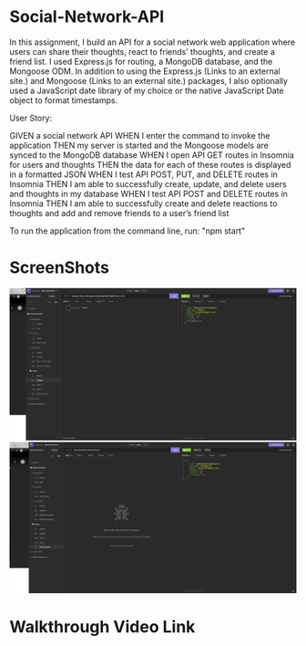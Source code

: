 # Social-Network-API

In this assignment, I build an API for a social network web application where users can share their thoughts, react to friends’ thoughts, and create a friend list. I used Express.js for routing, a MongoDB database, and the Mongoose ODM. In addition to using the Express.js (Links to an external site.) and Mongoose (Links to an external site.) packages, I also optionally used a JavaScript date library of my choice or the native JavaScript Date object to format timestamps.

User Story: 

GIVEN a social network API
WHEN I enter the command to invoke the application
THEN my server is started and the Mongoose models are synced to the MongoDB database
WHEN I open API GET routes in Insomnia for users and thoughts
THEN the data for each of these routes is displayed in a formatted JSON
WHEN I test API POST, PUT, and DELETE routes in Insomnia
THEN I am able to successfully create, update, and delete users and thoughts in my database
WHEN I test API POST and DELETE routes in Insomnia
THEN I am able to successfully create and delete reactions to thoughts and add and remove friends to a user’s friend list


To run the application from the command line, run: "npm start"


# ScreenShots


![Getting Started](./images/Screen%20Shot%202022-08-31%20at%2012.09.33%20AM.png)
![Getting Started](./images/Screen%20Shot%202022-08-31%20at%2012.09.41%20AM.png)

# Walkthrough Video Link

